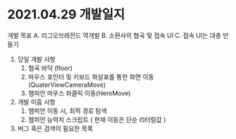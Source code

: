 # 2021.04.29 개발일지

 개발 목표
 A. 리그오브레전드 역개발
 B. 소환사의 협곡 및 접속 UI
 C. 접속 UI는 대충 만들기


1. 당일 개발 사항
   1. 협곡 바닥 (floor)
   2. 마우스 포인터 및 키보드 화살표를 통한 화면 이동(QuaterViewCameraMove)
   3. 챔피언 마우스 좌클릭 이동(HeroMove)
2. 개발 미흡 사항
   1. 챔피언 이동 시, 최적 경로 탐색
   2. 챔피언 능력치 스크립트 ( 현재 이동은 단순 리터럴값 )
3. 버그 혹은 검색이 필요한 목록

